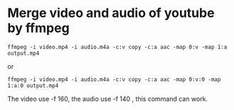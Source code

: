 Merge video and audio of youtube by ffmpeg
==========================================

```
ffmpeg -i video.mp4 -i audio.m4a -c:v copy -c:a aac -map 0:v -map 1:a output.mp4
```

or

```
ffmpeg -i video.mp4 -i audio.m4a -c:v copy -c:a aac -map 0:v:0 -map 1:a:0 output.mp4
```

The video use -f 160, the audio use -f 140 , this command can work.

